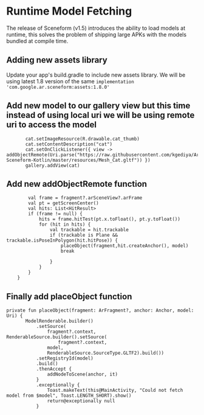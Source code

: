 # Runtime Model Fetching 
The release of Sceneform (v1.5) introduces the ability to load models at runtime, this solves the problem of shipping large APKs with the models bundled at compile time.

## Adding new assets library
Update your app's build.gradle to include new assets library. We will be using latest 1.8 version of the same
```implementation 'com.google.ar.sceneform:assets:1.8.0'```

## Add new model to our gallery view but this time instead of using local uri we will be using remote uri to access the model
 ```val cat = ImageView(this)
        cat.setImageResource(R.drawable.cat_thumb)
        cat.setContentDescription("cat")
        cat.setOnClickListener({ view -> addObjectRemote(Uri.parse("https://raw.githubusercontent.com/kgediya/ArCore-Sceneform-Kotlin/master/resources/Mesh_Cat.gltf")) })
        gallery.addView(cat)
 ```
        
## Add new addObjectRemote function
``` private fun addObjectRemote(model: Uri) {
        val frame = fragment?.arSceneView?.arFrame
        val pt = getScreenCenter()
        val hits: List<HitResult>
        if (frame != null) {
            hits = frame.hitTest(pt.x.toFloat(), pt.y.toFloat())
            for (hit in hits) {
                val trackable = hit.trackable
                if (trackable is Plane && trackable.isPoseInPolygon(hit.hitPose)) {
                    placeObject(fragment,hit.createAnchor(), model)
                    break

                }
            }
        }
    }
 ```
 
 ## Finally add placeObject function 
 ```
 private fun placeObject(fragment: ArFragment?, anchor: Anchor, model: Uri) {
        ModelRenderable.builder()
            .setSource(
                fragment?.context, RenderableSource.builder().setSource(
                    fragment?.context,
                model,
                RenderableSource.SourceType.GLTF2).build())
            .setRegistryId(model)
            .build()
            .thenAccept {
                addNodeToScene(anchor, it)
            }
            .exceptionally {
                Toast.makeText(this@MainActivity, "Could not fetch model from $model", Toast.LENGTH_SHORT).show()
                return@exceptionally null
            }
 ```
